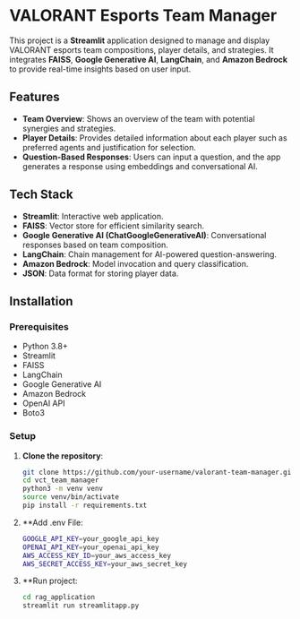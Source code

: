 # VALORANT Esports Team Manager

This project is a **Streamlit** application designed to manage and display VALORANT esports team compositions, player details, and strategies. It integrates **FAISS**, **Google Generative AI**, **LangChain**, and **Amazon Bedrock** to provide real-time insights based on user input.

## Features

- **Team Overview**: Shows an overview of the team with potential synergies and strategies.
- **Player Details**: Provides detailed information about each player such as preferred agents and justification for selection.
- **Question-Based Responses**: Users can input a question, and the app generates a response using embeddings and conversational AI.

## Tech Stack

- **Streamlit**: Interactive web application.
- **FAISS**: Vector store for efficient similarity search.
- **Google Generative AI (ChatGoogleGenerativeAI)**: Conversational responses based on team composition.
- **LangChain**: Chain management for AI-powered question-answering.
- **Amazon Bedrock**: Model invocation and query classification.
- **JSON**: Data format for storing player data.

## Installation

### Prerequisites

- Python 3.8+
- Streamlit
- FAISS
- LangChain
- Google Generative AI
- Amazon Bedrock
- OpenAI API
- Boto3

### Setup

1. **Clone the repository**:
   ```bash
   git clone https://github.com/your-username/valorant-team-manager.git
   cd vct_team_manager
   python3 -m venv venv
   source venv/bin/activate
   pip install -r requirements.txt
2. **Add .env File:
   ```bash
   GOOGLE_API_KEY=your_google_api_key
   OPENAI_API_KEY=your_openai_api_key
   AWS_ACCESS_KEY_ID=your_aws_access_key
   AWS_SECRET_ACCESS_KEY=your_aws_secret_key
3. **Run project:
   ```bash
   cd rag_application
   streamlit run streamlitapp.py

